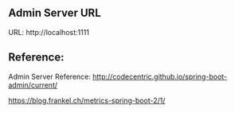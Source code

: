

Admin Server URL
----------------
URL: http://localhost:1111

Reference:
---
Admin Server Reference:
http://codecentric.github.io/spring-boot-admin/current/

https://blog.frankel.ch/metrics-spring-boot-2/1/